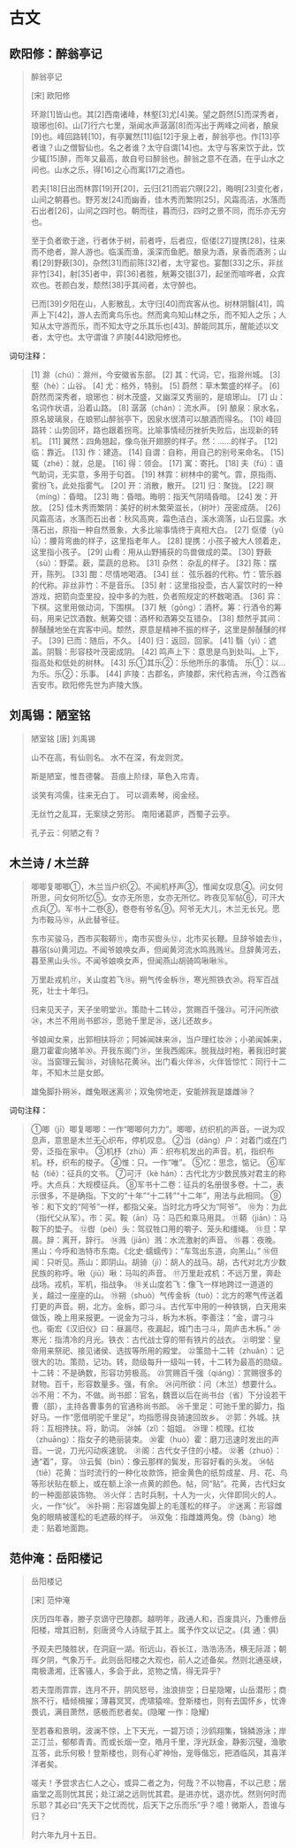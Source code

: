 # 古文

## 欧阳修：醉翁亭记

> 醉翁亭记
>
> [宋] 欧阳修
>
> 环滁[1]皆山也。其[2]西南诸峰，林壑[3]尤[4]美。望之蔚然[5]而深秀者，琅琊也[6]。山[7]行六七里，渐闻水声潺潺[8]而泻出于两峰之间者，酿泉[9]也。峰回路转[10]，有亭翼然[11]临[12]于泉上者，醉翁亭也。作[13]亭者谁？山之僧智仙也。名之者谁？太守自谓[14]也。太守与客来饮于此，饮少辄[15]醉，而年又最高，故自号曰醉翁也。醉翁之意不在酒，在乎山水之间也。山水之乐，得[16]之心而寓[17]之酒也。
>
> 若夫[18]日出而林霏[19]开[20]，云归[21]而岩穴暝[22]，晦明[23]变化者，山间之朝暮也。野芳发[24]而幽香，佳木秀而繁阴[25]，风霜高洁，水落而石出者[26]，山间之四时也。朝而往，暮而归，四时之景不同，而乐亦无穷也。
>
> 至于负者歌于途，行者休于树，前者呼，后者应，伛偻[27]提携[28]，往来而不绝者，滁人游也。临溪而渔，溪深而鱼肥。酿泉为酒，泉香而酒洌；山肴[29]野蔌[30]，杂然[31]而前陈[32]者，太守宴也。宴酣[33]之乐，非丝非竹[34]，射[35]者中，弈[36]者胜，觥筹交错[37]，起坐而喧哗者，众宾欢也。苍颜白发，颓然[38]乎其间者，太守醉也。
>
> 已而[39]夕阳在山，人影散乱，太守归[40]而宾客从也。树林阴翳[41]，鸣声上下[42]，游人去而禽鸟乐也。然而禽鸟知山林之乐，而不知人之乐；人知从太守游而乐，而不知太守之乐其乐也[43]。醉能同其乐，醒能述以文者，太守也。太守谓谁？庐陵[44]欧阳修也。

词句注释：

> [1] 滁（chú）：滁州，今安徽省东部。
> [2] 其：代词，它，指滁州城。
> [3] 壑（hè）：山谷。
> [4] 尤：格外，特别。
> [5] 蔚然：草木繁盛的样子。
> [6] 蔚然而深秀者，琅琊也：树木茂盛，又幽深又秀丽的，是琅琊山。
> [7] 山：名词作状语，沿着山路。
> [8] 潺潺（chán）：流水声。
> [9] 酿泉：泉水名，原名玻璃泉，在琅邪山醉翁亭下，因泉水很清可以酿酒而得名。
> [10] 峰回路转：山势回环，路也跟着拐弯。比喻事情经历挫折失败后，出现新的转机。
> [11] 翼然：四角翘起，像鸟张开翅膀的样子。然：……的样子。
> [12] 临：靠近。
> [13] 作：建造。
> [14] 自谓：自称，用自己的别号来命名。
> [15] 辄（zhé）：就，总是。
> [16] 得：领会。
> [17] 寓：寄托。
> [18] 夫（fú）：语气助词，无实意，多用于句首。
> [19] 林霏：树林中的雾气。霏，原指雨、雾纷飞，此处指雾气。
> [20] 开：消散，散开。
> [21] 归：聚拢。
> [22] 暝（míng）：昏暗。
> [23] 晦：昏暗。晦明：指天气阴晴昏暗。
> [24] 发：开放。
> [25] 佳木秀而繁阴：美好的树木繁荣滋长，（树叶）茂密成荫。
> [26] 风霜高洁，水落而石出者：秋风高爽，霜色洁白，溪水滴落，山石显露。水落石出，原指一种自然景象，大多比喻事情终于真相大白。
> [27] 伛偻（yǔ lǚ）：腰背弯曲的样子，这里指老年人。
> [28] 提携：小孩子被大人领着走，这里指小孩子。
> [29] 山肴：用从山野捕获的鸟兽做成的菜。
> [30] 野蔌（sù）：野菜。蔌，菜蔬的总称。
> [31] 杂然： 杂乱的样子。
> [32] 陈：摆开，陈列。
> [33] 酣：尽情地喝酒。
> [34] 丝： 弦乐器的代称。竹：管乐器的代称。非丝非竹：不是音乐。
> [35] 射：这里指投壶，古人宴饮时的一种游戏，把箭向壶里投，投中多的为胜，负者照规定的杯数喝酒。
> [36] 弈：下棋。这里用做动词，下围棋。
> [37] 觥（gōng）：酒杯。筹：行酒令的筹码，用来记饮酒数。觥筹交错：酒杯和酒筹交互错杂。
> [38] 颓然乎其间：醉醺醺地坐在宾客中间。颓然，原意是精神不振的样子，这里是醉醺醺的样子。
> [39] 已而：随后，不久。
> [40] 归：返回，回家。
> [41] 翳（yì）：遮盖。阴翳：形容枝叶茂密成阴。
> [42] 鸣声上下：意思是鸟到处叫。上下，指高处和低处的树林。
> [43] 乐①其乐②：乐他所乐的事情。 乐①：以…为乐。乐②：乐事。
> [44] 庐陵：古郡名，庐陵郡，宋代称吉洲，今江西省吉安市。欧阳修先世为庐陵大族。

## 刘禹锡：陋室铭

> 陋室铭
> [唐] 刘禹锡
>
> 山不在高，有仙则名。
> 水不在深，有龙则灵。
>
> 斯是陋室，惟吾德馨。
> 苔痕上阶绿，草色入帘青。
>
> 谈笑有鸿儒，往来无白丁。
> 可以调素琴，阅金经。
>
> 无丝竹之乱耳，无案牍之劳形。
> 南阳诸葛庐，西蜀子云亭。
>
> 孔子云：何陋之有？

## 木兰诗 / 木兰辞

> 唧唧复唧唧①，木兰当户织②。不闻机杼声③，惟闻女叹息④。问女何所思，问女何所忆⑤。女亦无所思，女亦无所忆。昨夜见军帖⑥，可汗大点兵⑦。军书十二卷⑧，卷卷有爷名⑨。阿爷无大儿，木兰无长兄。愿为市鞍马⑩，从此替爷征。
>
> 东市买骏马，西市买鞍鞯⑪，南市买辔头⑫，北市买长鞭。旦辞爷娘去⑬，暮宿(sù)黄河边。不闻爷娘唤女声，但闻黄河流水鸣溅溅⑭。旦辞黄河去，暮至黑山头⑮。不闻爷娘唤女声，但闻燕山胡骑鸣啾啾⑯。
>
> 万里赴戎机⑰，关山度若飞⑱。朔气传金柝⑲，寒光照铁衣⑳。将军百战死，壮士十年归。
>
> 归来见天子，天子坐明堂㉑。策勋十二转㉒，赏赐百千强㉓。可汗问所欲㉔，木兰不用尚书郎㉕，愿驰千里足㉖，送儿还故乡。
>
> 爷娘闻女来，出郭相扶将㉗；阿姊闻妹来㉘，当户理红妆㉙；小弟闻姊来，磨刀霍霍向猪羊㉚。开我东阁门㉛，坐我西阁床。脱我战时袍，著我旧时裳㉜。当窗理云鬓㉝，对镜帖花黄㉞。出门看火伴㉟，火伴皆惊忙：同行十二年，不知木兰是女郎。
>
> 雄兔脚扑朔㊱，雌兔眼迷离㊲；双兔傍地走，安能辨我是雄雌㊳？

词句注释：

> ①唧（jī）唧复唧唧：一作“唧唧何力力”。唧唧，纺织机的声音。一说为叹息声，意思是木兰无心织布，停机叹息。
> ②当（dāng）户：对着门或在门旁，泛指在家中。
> ③机杼（zhù）声：织布机发出的声音。机，指织布机。杼，织布的梭子。
> ④惟：只。一作“唯”。
> ⑤忆：思念，惦记。
> ⑥军帖（tiě）：征兵的文书。
> ⑦可汗（kè hán）：古代北方少数民族对君主的称呼。大点兵：大规模征兵。
> ⑧军书十二卷：征兵的名册很多卷。十二，表示很多，不是确指。下文的“十年”“十二转”“十二年”，用法与此相同。
> ⑨爷：和下文的“阿爷”一样，都指父亲。当时北方呼父为“阿爷”。
> ⑩为：为此（指代父从军）。市：买。鞍（ān）马：马匹和乘马用具。
> ⑪鞯（jiān）：马鞍下的垫子。
> ⑫辔（pèi）头：驾驭牲口用的嚼子、笼头和缰绳。
> ⑬旦：早晨。辞：离开，辞行。
> ⑭溅（jiān）溅：水流激射的声音。
> ⑮暮：夜晚。黑山：今呼和浩特市东南。《北史·蠕蠕传》：“车驾出东道，向黑山。”
> ⑯但闻：只听见。燕山：即阴山。胡骑（jì）：胡人的战马。胡，古代对北方少数民族的称呼。啾（jiū）啾：马叫的声音。
> ⑰万里赴戎机：不远万里，奔赴战场。戎机，军机，指战争。
> ⑱关山度若飞：像飞一样地跨过一道道的关，越过一座座的山。
> ⑲朔（shuò）气传金柝（tuò）：北方的寒气传送着打更的声音。朔，北方。金柝，即刁斗。古代军中用的一种铁锅，白天用来做饭，晚上用来报更。一说金为刁斗，柝为木柝。李善注：“金，谓刁斗也。衞宏《汉旧仪》曰：昼漏尽，夜漏起，城门击刁斗，周庐击木柝。”
> ⑳寒光：指清冷的月光。铁衣：古代战士穿的带有铁片的战衣。
> ㉑明堂：皇帝用来祭祀、接见诸侯、选拔等所用的殿堂。
> ㉒策勋十二转（zhuǎn）：记很大的功。策勋，记功。转，勋级每升一级叫一转，十二转为最高的勋级。十二转：不是确数，形容功劳极高。
> ㉓赏赐百千强（qiáng）：赏赐很多的财物。百千，形容数量多。强，有余。
> ㉔问所欲：问（木兰）想要什么。
> ㉕不用：不为，不做。尚书郎：官名，魏晋以后在尚书台（省）下分设若干曹（部），主持各曹事务的官通称尚书郎。
> ㉖千里足：可驰千里的脚力，指好马。一作“愿借明驼千里足”，均指愿得良骑速回故乡。
> ㉗郭：外城。扶将：互相搀扶。将，助词。
> ㉘姊（zǐ）：姐姐。
> ㉙理：梳理。红妆（zhuāng）：指女子的艳丽装束。
> ㉚霍（huò）霍：磨刀迅速时发出的声音。一说，刀光闪动疾速貌。
> ㉛阁：古代女子住的小楼。
> ㉜著（zhuó）：通“着”，穿。
> ㉝云鬓（bìn）：像云那样的鬓发，形容好看的头发。
> ㉞帖（tiē）花黄：当时流行的一种化妆款饰，把金黄色的纸剪成星、月、花、鸟等形状贴在额上，或在额上涂一点黄的颜色。帖，同“贴”。花黄，古代妇女的一种面部装饰物。
> ㉟火伴：古时兵制，十人为一火，火伴即同火的人。火，一作“伙”。
> ㊱扑朔：形容雄兔脚上的毛蓬松的样子。
> ㊲迷离：形容雌兔的眼睛被蓬松的毛遮蔽的样子。
> ㊳双兔：指雌雄两兔。傍（bàng）地走：贴着地面跑。

## 范仲淹：岳阳楼记

> 岳阳楼记
>
> [宋] 范仲淹
>
> 庆历四年春，滕子京谪守巴陵郡。越明年，政通人和，百废具兴，乃重修岳阳楼，增其旧制，刻唐贤今人诗赋于其上。属予作文以记之。(具 通：俱)
>
> 予观夫巴陵胜状，在洞庭一湖。衔远山，吞长江，浩浩汤汤，横无际涯；朝晖夕阴，气象万千。此则岳阳楼之大观也，前人之述备矣。然则北通巫峡，南极潇湘，迁客骚人，多会于此，览物之情，得无异乎?
>
> 若夫霪雨霏霏，连月不开，阴风怒号，浊浪排空；日星隐曜，山岳潜形；商旅不行，樯倾楫摧；薄暮冥冥，虎啸猿啼。登斯楼也，则有去国怀乡，忧谗畏讥，满目萧然，感极而悲者矣。(隐曜 一作：隐耀)
>
> 至若春和景明，波澜不惊，上下天光，一碧万顷；沙鸥翔集，锦鳞游泳；岸芷汀兰，郁郁青青。而或长烟一空，皓月千里，浮光跃金，静影沉璧，渔歌互答，此乐何极！登斯楼也，则有心旷神怡，宠辱偕忘，把酒临风，其喜洋洋者矣。
>
> 嗟夫！予尝求古仁人之心，或异二者之为，何哉？不以物喜，不以己悲；居庙堂之高则忧其民；处江湖之远则忧其君。是进亦忧，退亦忧。然则何时而乐耶？其必曰“先天下之忧而忧，后天下之乐而乐”乎？噫！微斯人，吾谁与归？
>
> 时六年九月十五日。

